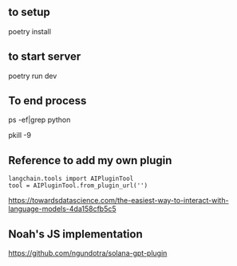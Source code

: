 ## to setup
poetry install


## to start server
poetry run dev

## To end process
ps -ef|grep python

pkill -9 <pid>

## Reference to add my own plugin
```
langchain.tools import AIPluginTool
tool = AIPluginTool.from_plugin_url('')
```

https://towardsdatascience.com/the-easiest-way-to-interact-with-language-models-4da158cfb5c5

## Noah's JS implementation
https://github.com/ngundotra/solana-gpt-plugin